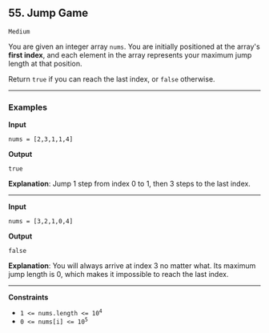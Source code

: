 ## 55. Jump Game 

`Medium`

You are given an integer array `nums`. You are initially positioned at the array's **first index**, and each element in the array represents your maximum jump length at that position.

Return `true` if you can reach the last index, or `false` otherwise.

---

### Examples

**Input**
```
nums = [2,3,1,1,4]
```

**Output**
```
true
```

**Explanation**: Jump 1 step from index 0 to 1, then 3 steps to the last index.

---

**Input**
```
nums = [3,2,1,0,4]
```

**Output**
```
false
```

**Explanation**: You will always arrive at index 3 no matter what. Its maximum jump length is 0, which makes it impossible to reach the last index.

---

**Constraints**
* <code>1 <= nums.length <= 10<sup>4</sup></code>
* <code>0 <= nums[i] <= 10<sup>5</sup></code>

